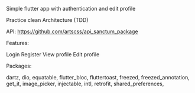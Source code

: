 Simple flutter app with authentication and edit profile

Practice clean Architecture (TDD)

API: https://github.com/artscss/api_sanctum_package

Features:

Login
Register
View profile
Edit profile

Packages:

dartz,
dio,
equatable,
flutter_bloc,
fluttertoast,
freezed,
freezed_annotation,
get_it,
image_picker,
injectable,
intl,
retrofit,
shared_preferences,
